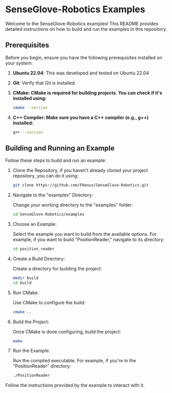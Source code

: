 # SenseGlove-Robotics Examples

Welcome to the SenseGlove-Robotics examples! This README provides detailed instructions on how to build and run the examples in this repository.

## Prerequisites

Before you begin, ensure you have the following prerequisites installed on your system:

1. **Ubuntu 22.04**: This was developed and tested on Ubuntu 22.04

2. **Git**: Verify that Git is installed.

3. **CMake: CMake is required for building projects. You can check if it's installed using:**

    ```bash
    cmake --version
    ```

4. **C++ Compiler: Make sure you have a C++ compiler (e.g., g++) installed:**

    ```bash
    g++ --version
    ```

## Building and Running an Example

Follow these steps to build and run an example:

1. Clone the Repository, if you haven't already cloned your project repository, you can do it using:

    ```bash
    git clone https://github.com/FHanus/SenseGlove-Robotics.git
    ```

2. Navigate to the "examples" Directory:

    Change your working directory to the "examples" folder:

    ```bash
    cd SenseGlove-Robotics/examples
    ```

3. Choose an Example:

    Select the example you want to build from the available options. For example, if you want to build "PositionReader," navigate to its directory:

    ```bash
    cd position_reader
    ```

4. Create a Build Directory:

    Create a directory for building the project:

    ```bash
    mkdir build
    cd build
    ```

5. Run CMake:

    Use CMake to configure the build:

    ```bash
    cmake ..
    ```

6. Build the Project:

    Once CMake is done configuring, build the project:

    ```bash
    make
    ```

7. Run the Example:

    Run the compiled executable. For example, if you're in the "PositionReader" directory:

    ```bash
    ./PositionReader
    ```

Follow the instructions provided by the example to interact with it.